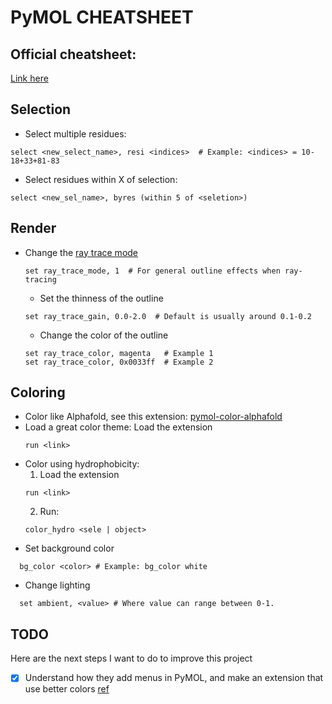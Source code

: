 # PyMOL CHEATSHEET

## Official cheatsheet:
[Link here](https://pymolwiki.org/images/2/20/Refcard.png)

## Selection
- Select multiple residues:
```shell
select <new_select_name>, resi <indices>  # Example: <indices> = 10-18+33+81-83
```
- Select residues within X of selection:
```
select <new_sel_name>, byres (within 5 of <seletion>)
```

## Render
- Change the [ray trace mode](https://pymolwiki.org/index.php/Ray#Modes)
    ```shell
    set ray_trace_mode, 1  # For general outline effects when ray-tracing
    ```
  - Set the thinness of the outline
  ```shell
  set ray_trace_gain, 0.0-2.0  # Default is usually around 0.1-0.2
  ```
  - Change the color of the outline
  ```shell
  set ray_trace_color, magenta   # Example 1
  set ray_trace_color, 0x0033ff  # Example 2
  ```

## Coloring
- Color like Alphafold, see this extension:  [pymol-color-alphafold](https://github.com/cbalbin-bio/pymol-color-alphafold)
- Load a great color theme:
  Load the extension
  ```
  run <link>
  ```
- Color using hydrophobicity:
  1. Load the extension
  ```
  run <link>
  ```
  2. Run:
  ```
  color_hydro <sele | object>
  ```
- Set background color
```shell
  bg_color <color> # Example: bg_color white
  ```
- Change lighting
```shell
  set ambient, <value> # Where value can range between 0-1.
  ```

## TODO
Here are the next steps I want to do to improve this project
- [X] Understand how they add menus in PyMOL, and make an extension that use better colors [ref](https://github.com/smsaladi/pymol_viridis/blob/master/viridispalettes.py)
